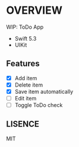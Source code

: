 # OVERVIEW

WIP: ToDo App

- Swift 5.3
- UIKit

## Features

- [x] Add item
- [x] Delete item
- [x] Save item automatically
- [ ] Edit item
- [ ] Toggle ToDo check

## LISENCE

MIT
